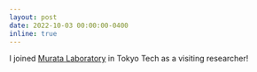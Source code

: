 ```yaml
---
layout: post
date: 2022-10-03 00:00:00-0400
inline: true
---
```

I joined [Murata Laboratory](http://www.net.c.titech.ac.jp/) in Tokyo Tech as a visiting researcher!
